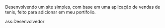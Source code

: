 Desenvolvendo um site simples, com base em uma aplicação de vendas de tenis,
feito para adicionar em meu portifolio.

ass:Desenvolvedor